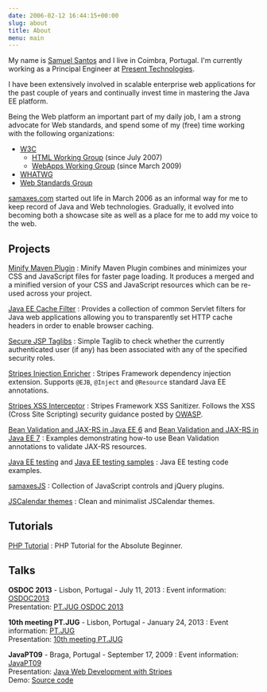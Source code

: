 ```yaml
---
date: 2006-02-12 16:44:15+00:00
slug: about
title: About
menu: main
---
```


My name is [Samuel Santos](https://plus.google.com/+samaxes) and I live in Coimbra, Portugal. I'm currently working as a Principal Engineer at [Present Technologies](http://www.present-technologies.com/).

I have been extensively involved in scalable enterprise web applications for the past couple of years and continually invest time in mastering the Java EE platform.

Being the Web platform an important part of my daily job, I am a strong advocate for Web standards, and spend some of my (free) time working with the following organizations:

* [W3C](http://www.w3.org/)
  * [HTML Working Group](http://www.w3.org/html/wg/) (since July 2007)
  * [WebApps Working Group](http://www.w3.org/2008/webapps/) (since March 2009)
* [WHATWG](http://www.whatwg.org/)
* [Web Standards Group](http://webstandardsgroup.org/)

[samaxes.com](http://samaxes.com/) started out life in March 2006 as an informal way for me to keep record of Java and Web technologies. Gradually, it evolved into becoming both a showcase site as well as a place for me to add my voice to the web.

## Projects

[Minify Maven Plugin](https://github.com/samaxes/minify-maven-plugin)
: Minify Maven Plugin combines and minimizes your CSS and JavaScript files for faster page loading. It produces a merged and a minified version of your CSS and JavaScript resources which can be re-used across your project.

[Java EE Cache Filter](https://github.com/samaxes/javaee-cache-filter)
: Provides a collection of common Servlet filters for Java web applications allowing you to transparently set HTTP cache headers in order to enable browser caching.

[Secure JSP Taglibs](https://github.com/samaxes/javaee-secure-taglib)
: Simple Taglib to check whether the currently authenticated user (if any) has been associated with any of the specified security roles.

[Stripes Injection Enricher](https://github.com/StripesFramework/stripes-injection-enricher)
: Stripes Framework dependency injection extension. Supports `@EJB`, `@Inject` and `@Resource` standard Java EE annotations.

[Stripes XSS Interceptor](https://github.com/StripesFramework/stripes-xss)
: Stripes Framework XSS Sanitizer. Follows the XSS (Cross Site Scripting) security guidance posted by [OWASP](http://www.owasp.org/).

[Bean Validation and JAX-RS in Java EE 6](https://github.com/samaxes/jaxrs-beanvalidation-javaee6) and [Bean Validation and JAX-RS in Java EE 7](https://github.com/samaxes/jaxrs-beanvalidation-javaee7)
: Examples demonstrating how-to use Bean Validation annotations to validate JAX-RS resources.

[Java EE testing](https://github.com/samaxes/java-ee-testing) and [Java EE testing samples](https://github.com/javaee-testing)
: Java EE testing code examples.

[samaxesJS](http://code.google.com/p/samaxesjs/)
: Collection of JavaScript controls and jQuery plugins.

[JSCalendar themes](http://code.google.com/p/jscalendar-themes/)
: Clean and minimalist JSCalendar themes.

## Tutorials

[PHP Tutorial](http://www.php-tutorials.info/)
: PHP Tutorial for the Absolute Beginner.

## Talks

**OSDOC 2013** - Lisbon, Portugal - July 11, 2013
: Event information: [OSDOC2013](http://eurosigdoc.acm.org/osdoc2013/)  
    Presentation: [PT.JUG OSDOC 2013](https://speakerdeck.com/samaxes/pt-dot-jug-osdoc-2013)

**10th meeting PT.JUG** - Lisbon, Portugal - January 24, 2013
: Event information: [PT.JUG](http://jug.pt/2013/02/07/meeting-10/)  
    Presentation: [10th meeting PT.JUG](https://speakerdeck.com/samaxes/10th-meeting-pt-dot-jug)

**JavaPT09** - Braga, Portugal - September 17, 2009
: Event information: [JavaPT09](http://pt.sun.com/sunnews/events/2009/sept/javapt09/)  
    Presentation: [Java Web Development with Stripes](https://speakerdeck.com/samaxes/java-web-development-with-stripes)  
    Demo: [Source code](http://samaxes.appspot.com/zip/javapt09-stripes-code-example.zip)
